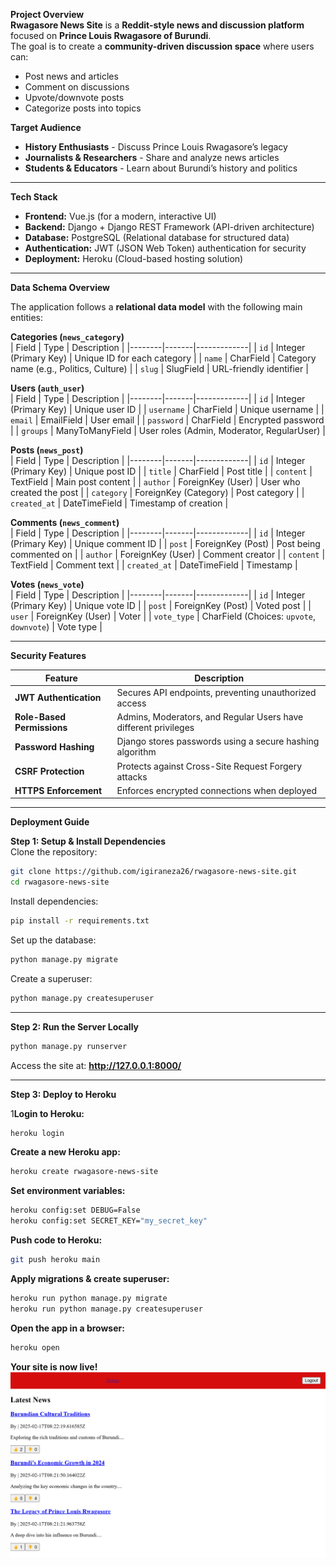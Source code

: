 **Project Overview**  
**Rwagasore News Site** is a **Reddit-style news and discussion platform** focused on **Prince Louis Rwagasore of Burundi**.  
The goal is to create a **community-driven discussion space** where users can:  
- Post news and articles  
- Comment on discussions  
- Upvote/downvote posts  
- Categorize posts into topics  

**Target Audience**  
- **History Enthusiasts** - Discuss Prince Louis Rwagasore’s legacy  
- **Journalists & Researchers** - Share and analyze news articles  
- **Students & Educators** - Learn about Burundi’s history and politics  

---

**Tech Stack**  
- **Frontend:** Vue.js (for a modern, interactive UI)  
- **Backend:** Django + Django REST Framework (API-driven architecture)  
- **Database:** PostgreSQL (Relational database for structured data)  
- **Authentication:** JWT (JSON Web Token) authentication for security  
- **Deployment:** Heroku (Cloud-based hosting solution)  

---

**Data Schema Overview**  

The application follows a **relational data model** with the following main entities:  

**Categories (`news_category`)**  
| Field | Type | Description |
|--------|-------|-------------|
| `id` | Integer (Primary Key) | Unique ID for each category |
| `name` | CharField | Category name (e.g., Politics, Culture) |
| `slug` | SlugField | URL-friendly identifier |

**Users (`auth_user`)**  
| Field | Type | Description |
|--------|-------|-------------|
| `id` | Integer (Primary Key) | Unique user ID |
| `username` | CharField | Unique username |
| `email` | EmailField | User email |
| `password` | CharField | Encrypted password |
| `groups` | ManyToManyField | User roles (Admin, Moderator, RegularUser) |

**Posts (`news_post`)**  
| Field | Type | Description |
|--------|-------|-------------|
| `id` | Integer (Primary Key) | Unique post ID |
| `title` | CharField | Post title |
| `content` | TextField | Main post content |
| `author` | ForeignKey (User) | User who created the post |
| `category` | ForeignKey (Category) | Post category |
| `created_at` | DateTimeField | Timestamp of creation |

**Comments (`news_comment`)**  
| Field | Type | Description |
|--------|-------|-------------|
| `id` | Integer (Primary Key) | Unique comment ID |
| `post` | ForeignKey (Post) | Post being commented on |
| `author` | ForeignKey (User) | Comment creator |
| `content` | TextField | Comment text |
| `created_at` | DateTimeField | Timestamp |

**Votes (`news_vote`)**  
| Field | Type | Description |
|--------|-------|-------------|
| `id` | Integer (Primary Key) | Unique vote ID |
| `post` | ForeignKey (Post) | Voted post |
| `user` | ForeignKey (User) | Voter |
| `vote_type` | CharField (Choices: `upvote`, `downvote`) | Vote type |

---

**Security Features**  

| Feature | Description |
|---------|------------|
| **JWT Authentication** | Secures API endpoints, preventing unauthorized access |
| **Role-Based Permissions** | Admins, Moderators, and Regular Users have different privileges |
| **Password Hashing** | Django stores passwords using a secure hashing algorithm |
| **CSRF Protection** | Protects against Cross-Site Request Forgery attacks |
| **HTTPS Enforcement** | Enforces encrypted connections when deployed |

---

**Deployment Guide**  

**Step 1: Setup & Install Dependencies**  
Clone the repository:  
```bash
git clone https://github.com/igiraneza26/rwagasore-news-site.git
cd rwagasore-news-site
```
Install dependencies:  
```bash
pip install -r requirements.txt
```
Set up the database:  
```bash
python manage.py migrate
```
Create a superuser:  
```bash
python manage.py createsuperuser
```
---

**Step 2: Run the Server Locally**  
```bash
python manage.py runserver
```
Access the site at: **http://127.0.0.1:8000/**  

---

**Step 3: Deploy to Heroku**  

1**Login to Heroku:**  
```bash
heroku login
```
**Create a new Heroku app:**  
```bash
heroku create rwagasore-news-site
```
**Set environment variables:**  
```bash
heroku config:set DEBUG=False
heroku config:set SECRET_KEY="my_secret_key"
```
**Push code to Heroku:**  
```bash
git push heroku main
```
**Apply migrations & create superuser:**  
```bash
heroku run python manage.py migrate
heroku run python manage.py createsuperuser
```
**Open the app in a browser:**  
```bash
heroku open
```
**Your site is now live!**
![alt text](image.png)